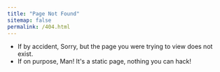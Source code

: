 ```yaml
---
title: "Page Not Found"
sitemap: false
permalink: /404.html
---
```

- If by accident,
Sorry, but the page you were trying to view does not exist.
- If on purpose,
Man! It's a static page, nothing you can hack!
